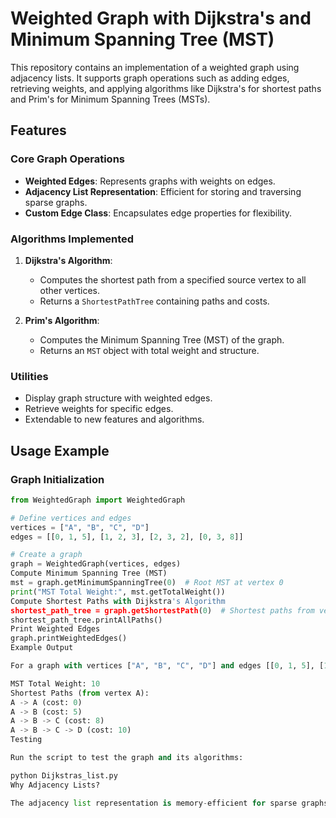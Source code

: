 # Weighted Graph with Dijkstra's and Minimum Spanning Tree (MST)

This repository contains an implementation of a weighted graph using adjacency lists. It supports graph operations such as adding edges, retrieving weights, and applying algorithms like Dijkstra's for shortest paths and Prim's for Minimum Spanning Trees (MSTs).

## Features

### Core Graph Operations
- **Weighted Edges**: Represents graphs with weights on edges.
- **Adjacency List Representation**: Efficient for storing and traversing sparse graphs.
- **Custom Edge Class**: Encapsulates edge properties for flexibility.

### Algorithms Implemented
1. **Dijkstra's Algorithm**:
   - Computes the shortest path from a specified source vertex to all other vertices.
   - Returns a `ShortestPathTree` containing paths and costs.

2. **Prim's Algorithm**:
   - Computes the Minimum Spanning Tree (MST) of the graph.
   - Returns an `MST` object with total weight and structure.

### Utilities
- Display graph structure with weighted edges.
- Retrieve weights for specific edges.
- Extendable to new features and algorithms.

## Usage Example

### Graph Initialization
```python
from WeightedGraph import WeightedGraph

# Define vertices and edges
vertices = ["A", "B", "C", "D"]
edges = [[0, 1, 5], [1, 2, 3], [2, 3, 2], [0, 3, 8]]

# Create a graph
graph = WeightedGraph(vertices, edges)
Compute Minimum Spanning Tree (MST)
mst = graph.getMinimumSpanningTree(0)  # Root MST at vertex 0
print("MST Total Weight:", mst.getTotalWeight())
Compute Shortest Paths with Dijkstra's Algorithm
shortest_path_tree = graph.getShortestPath(0)  # Shortest paths from vertex 0
shortest_path_tree.printAllPaths()
Print Weighted Edges
graph.printWeightedEdges()
Example Output

For a graph with vertices ["A", "B", "C", "D"] and edges [[0, 1, 5], [1, 2, 3], [2, 3, 2], [0, 3, 8]]:

MST Total Weight: 10
Shortest Paths (from vertex A):
A -> A (cost: 0)
A -> B (cost: 5)
A -> B -> C (cost: 8)
A -> B -> C -> D (cost: 10)
Testing

Run the script to test the graph and its algorithms:

python Dijkstras_list.py
Why Adjacency Lists?

The adjacency list representation is memory-efficient for sparse graphs, supports fast traversal, and is widely used in real-world applications.
